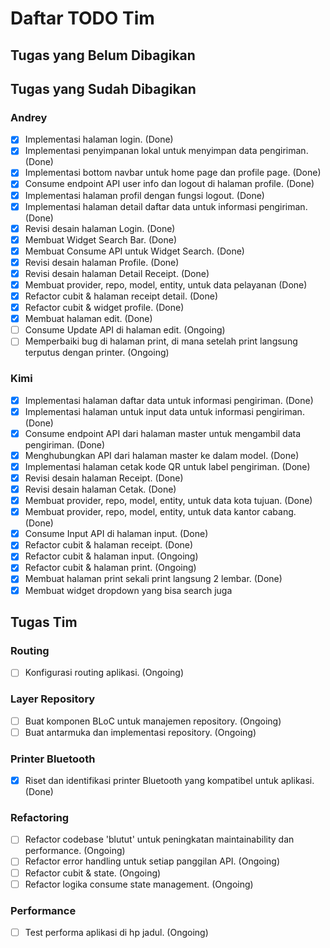# Daftar TODO Tim

## Tugas yang Belum Dibagikan

## Tugas yang Sudah Dibagikan

### **Andrey**

- [x] Implementasi halaman login. (Done)
- [x] Implementasi penyimpanan lokal untuk menyimpan data pengiriman. (Done)
- [x] Implementasi bottom navbar untuk home page dan profile page. (Done)
- [x] Consume endpoint API user info dan logout di halaman profile. (Done)
- [x] Implementasi halaman profil dengan fungsi logout. (Done)
- [x] Implementasi halaman detail daftar data untuk informasi pengiriman. (Done)
- [x] Revisi desain halaman Login. (Done)
- [x] Membuat Widget Search Bar. (Done)
- [x] Membuat Consume API untuk Widget Search. (Done)
- [x] Revisi desain halaman Profile. (Done)
- [x] Revisi desain halaman Detail Receipt. (Done)
- [x] Membuat provider, repo, model, entity, untuk data pelayanan (Done)
- [x] Refactor cubit & halaman receipt detail. (Done)
- [x] Refactor cubit & widget profile. (Done)
- [x] Membuat halaman edit. (Done)
- [ ] Consume Update API di halaman edit. (Ongoing)
- [ ] Memperbaiki bug di halaman print, di mana setelah print langsung terputus dengan printer. (Ongoing)

### **Kimi**

- [x] Implementasi halaman daftar data untuk informasi pengiriman. (Done)
- [x] Implementasi halaman untuk input data untuk informasi pengiriman. (Done)
- [x] Consume endpoint API dari halaman master untuk mengambil data pengiriman. (Done)
- [x] Menghubungkan API dari halaman master ke dalam model. (Done)
- [x] Implementasi halaman cetak kode QR untuk label pengiriman. (Done)
- [x] Revisi desain halaman Receipt. (Done)
- [x] Revisi desain halaman Cetak. (Done)
- [x] Membuat provider, repo, model, entity, untuk data kota tujuan. (Done)
- [x] Membuat provider, repo, model, entity, untuk data kantor cabang. (Done)
- [x] Consume Input API di halaman input. (Done)
- [x] Refactor cubit & halaman receipt. (Done)
- [x] Refactor cubit & halaman input. (Ongoing)
- [x] Refactor cubit & halaman print. (Ongoing)
- [x] Membuat halaman print sekali print langsung 2 lembar. (Done)
- [x] Membuat widget dropdown yang bisa search juga

## Tugas Tim

### Routing

- [ ] Konfigurasi routing aplikasi. (Ongoing)

### Layer Repository

- [ ] Buat komponen BLoC untuk manajemen repository. (Ongoing)
- [ ] Buat antarmuka dan implementasi repository. (Ongoing)

### Printer Bluetooth

- [x] Riset dan identifikasi printer Bluetooth yang kompatibel untuk aplikasi. (Done)

### Refactoring

- [ ] Refactor codebase 'blutut' untuk peningkatan maintainability dan performance. (Ongoing)
- [ ] Refactor error handling untuk setiap panggilan API. (Ongoing)
- [ ] Refactor cubit & state. (Ongoing)
- [ ] Refactor logika consume state management. (Ongoing)

### Performance

- [ ] Test performa aplikasi di hp jadul. (Ongoing)
